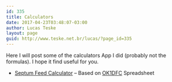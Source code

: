 ```yaml
---
id: 335
title: Calculators
date: 2017-04-23T03:48:07-03:00
author: Lucas Teske
layout: page
guid: http://www.teske.net.br/lucas/?page_id=335
---
```

Here I will post some of the calculators App I did (probably not the formulas). I hope it find useful for you.

  * [Septum Feed Calculator](https://www.teske.net.br/lucas/septum/) &#8211; Based on [OK1DFC](http://www.ok1dfc.com/eme/emeweb.htm) Spreadsheet